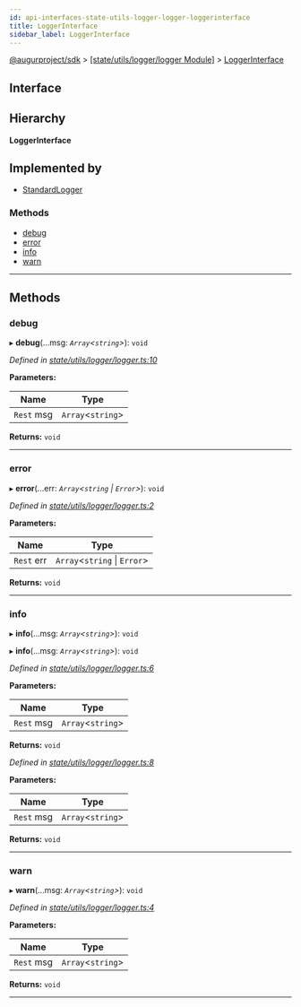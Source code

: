 ```yaml
---
id: api-interfaces-state-utils-logger-logger-loggerinterface
title: LoggerInterface
sidebar_label: LoggerInterface
---
```


[@augurproject/sdk](api-readme.md) > [[state/utils/logger/logger Module]](api-modules-state-utils-logger-logger-module.md) > [LoggerInterface](api-interfaces-state-utils-logger-logger-loggerinterface.md)

## Interface

## Hierarchy

**LoggerInterface**

## Implemented by

* [StandardLogger](api-classes-state-utils-logger-standardlogger-standardlogger.md)

### Methods

* [debug](api-interfaces-state-utils-logger-logger-loggerinterface.md#debug)
* [error](api-interfaces-state-utils-logger-logger-loggerinterface.md#error)
* [info](api-interfaces-state-utils-logger-logger-loggerinterface.md#info)
* [warn](api-interfaces-state-utils-logger-logger-loggerinterface.md#warn)

---

## Methods

<a id="debug"></a>

###  debug

▸ **debug**(...msg: *`Array`<`string`>*): `void`

*Defined in [state/utils/logger/logger.ts:10](https://github.com/AugurProject/augur/blob/06e47ad207/packages/augur-sdk/src/state/utils/logger/logger.ts#L10)*

**Parameters:**

| Name | Type |
| ------ | ------ |
| `Rest` msg | `Array`<`string`> |

**Returns:** `void`

___
<a id="error"></a>

###  error

▸ **error**(...err: *`Array`<`string` \| `Error`>*): `void`

*Defined in [state/utils/logger/logger.ts:2](https://github.com/AugurProject/augur/blob/06e47ad207/packages/augur-sdk/src/state/utils/logger/logger.ts#L2)*

**Parameters:**

| Name | Type |
| ------ | ------ |
| `Rest` err | `Array`<`string` \| `Error`> |

**Returns:** `void`

___
<a id="info"></a>

###  info

▸ **info**(...msg: *`Array`<`string`>*): `void`

▸ **info**(...msg: *`Array`<`string`>*): `void`

*Defined in [state/utils/logger/logger.ts:6](https://github.com/AugurProject/augur/blob/06e47ad207/packages/augur-sdk/src/state/utils/logger/logger.ts#L6)*

**Parameters:**

| Name | Type |
| ------ | ------ |
| `Rest` msg | `Array`<`string`> |

**Returns:** `void`

*Defined in [state/utils/logger/logger.ts:8](https://github.com/AugurProject/augur/blob/06e47ad207/packages/augur-sdk/src/state/utils/logger/logger.ts#L8)*

**Parameters:**

| Name | Type |
| ------ | ------ |
| `Rest` msg | `Array`<`string`> |

**Returns:** `void`

___
<a id="warn"></a>

###  warn

▸ **warn**(...msg: *`Array`<`string`>*): `void`

*Defined in [state/utils/logger/logger.ts:4](https://github.com/AugurProject/augur/blob/06e47ad207/packages/augur-sdk/src/state/utils/logger/logger.ts#L4)*

**Parameters:**

| Name | Type |
| ------ | ------ |
| `Rest` msg | `Array`<`string`> |

**Returns:** `void`

___

